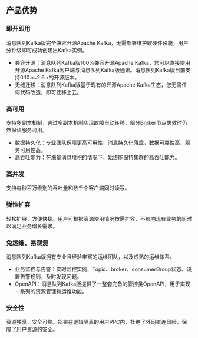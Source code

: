 ## 产品优势

### 即开即用
消息队列Kafka版完全兼容开源Apache Kafka，无需部署维护软硬件设施，用户分钟级即可成功创建出Kafka实例。
* 兼容开源：消息队列Kafka版100%兼容开源Apache Kafka，您可以直接使用开源Apache Kafka客户端与消息队列Kafka版通讯。消息队列Kafka版目前支持0.10.x~2.6.x的开源版本。
* 无缝迁移：消息队列Kafka版基于现有的开源Apache Kafka生态，您无需任何代码改造，即可迁移上云。

### 高可用
支持多副本机制，通过多副本机制实现故障自动转移，部分Broker节点失效时仍然保证服务可用。
* 数据持久化：专业团队保障更高可用性，消息持久化落盘，数据可靠性高，服务可用性高。
* 高吞吐能力：在海量消息堆积的情况下，始终能保持集群的高吞吐能力。

### 高并发
支持每秒百万级别的吞吐量和数千个客户端同时读写。

### 弹性扩容
轻松扩展，方便快捷。用户可根据资源使用情况按需扩容，不影响现有业务的同时以满足业务增长需求。

### 免运维、易观测
消息队列Kafka版拥有专业且经验丰富的运维团队，以及成熟的运维体系。
* 业务监控与告警：实时监控实例、Topic、broker、consumerGroup状态、设置告警规则，及时发现问题。
* OpenAPI：消息队列Kafka版提供了一整套完备的管控类OpenAPI，用于实现一系列的资源管理和运维功能。

### 安全性
资源独享，安全可控。部署在逻辑隔离的用户VPC内，杜绝了外网直连风险，保障了用户资源的安全。

